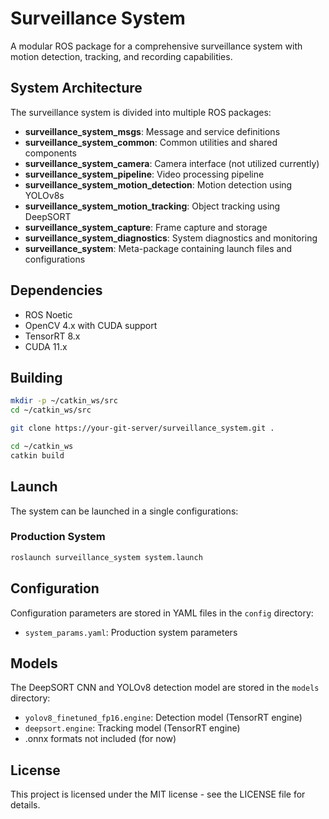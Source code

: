 # Surveillance System

A modular ROS package for a comprehensive surveillance system with motion detection, tracking, and recording capabilities.

## System Architecture

The surveillance system is divided into multiple ROS packages:

- **surveillance_system_msgs**: Message and service definitions
- **surveillance_system_common**: Common utilities and shared components
- **surveillance_system_camera**: Camera interface (not utilized currently)
- **surveillance_system_pipeline**: Video processing pipeline
- **surveillance_system_motion_detection**: Motion detection using YOLOv8s
- **surveillance_system_motion_tracking**: Object tracking using DeepSORT
- **surveillance_system_capture**: Frame capture and storage
- **surveillance_system_diagnostics**: System diagnostics and monitoring
- **surveillance_system**: Meta-package containing launch files and configurations

## Dependencies

- ROS Noetic
- OpenCV 4.x with CUDA support
- TensorRT 8.x
- CUDA 11.x

## Building

```bash
mkdir -p ~/catkin_ws/src
cd ~/catkin_ws/src

git clone https://your-git-server/surveillance_system.git .

cd ~/catkin_ws
catkin build
```

## Launch

The system can be launched in a single configurations:

### Production System

```bash
roslaunch surveillance_system system.launch
```

## Configuration

Configuration parameters are stored in YAML files in the `config` directory:

- `system_params.yaml`: Production system parameters

## Models

The DeepSORT CNN and YOLOv8 detection model are stored in the `models` directory:

- `yolov8_finetuned_fp16.engine`: Detection model (TensorRT engine)
- `deepsort.engine`: Tracking model (TensorRT engine)
- .onnx formats not included (for now) 


## License

This project is licensed under the MIT license - see the LICENSE file for details.

